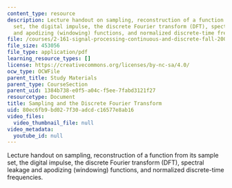 ```yaml
---
content_type: resource
description: Lecture handout on sampling, reconstruction of a function from its sample
  set, the digital impulse, the discrete Fourier transform (DFT), spectral leakage
  and apodizing (windowing) functions, and normalized discrete-time frequencies.
file: /courses/2-161-signal-processing-continuous-and-discrete-fall-2008/80ec6fb9bd027f30adcdc16577e8ab16_samplingdft.pdf
file_size: 453056
file_type: application/pdf
learning_resource_types: []
license: https://creativecommons.org/licenses/by-nc-sa/4.0/
ocw_type: OCWFile
parent_title: Study Materials
parent_type: CourseSection
parent_uid: 1384b738-e0f5-a04c-f5ee-7fabd3121f27
resourcetype: Document
title: Sampling and the Discrete Fourier Transform
uid: 80ec6fb9-bd02-7f30-adcd-c16577e8ab16
video_files:
  video_thumbnail_file: null
video_metadata:
  youtube_id: null
---
```

Lecture handout on sampling, reconstruction of a function from its sample set, the digital impulse, the discrete Fourier transform (DFT), spectral leakage and apodizing (windowing) functions, and normalized discrete-time frequencies.